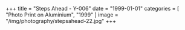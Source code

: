+++
title = "Steps Ahead - Y-006"
date = "1999-01-01"
categories = [ "Photo Print on Aluminium", "1999" ]
image = "/img/photography/stepsahead-22.jpg"
+++

